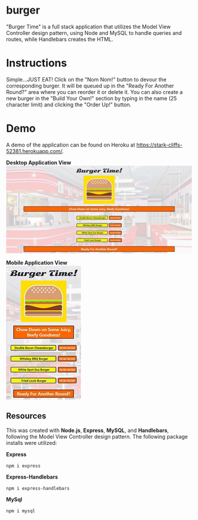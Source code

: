 # burger
"Burger Time" is a full stack application that utilizes the Model View Controller design pattern, using Node and MySQL to handle queries and routes, while Handlebars creates the HTML.

# Instructions
Simple...JUST EAT! Click on the "Nom Nom!" button to devour the corresponding burger. It will be queued up in the "Ready For Another Round?" area where you can reorder it or delete it. You can also create a new burger in the "Build Your Own!" section by typing in the name (25 character limit) and clicking the "Order Up!" button.

# Demo
A demo of the application can be found on Heroku at https://stark-cliffs-52381.herokuapp.com/.

**Desktop Application View**\
![Desktop View](public/assets/images/desktop-image.jpg)

**Mobile Application View**\
![Mobile View](public/assets/images/mobile-image.jpg)

## Resources
This was created with **Node.js**, **Express**, **MySQL**, and **Handlebars**, following the Model View Controller design pattern. The following package installs were utilized:

**Express**
```
npm i express
```

**Express-Handlebars**
```
npm i express-handlebars
```

**MySql**
```
npm i mysql
```
